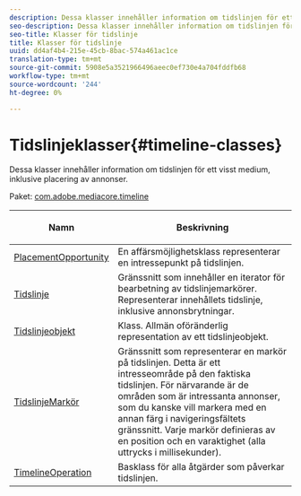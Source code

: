 ```yaml
---
description: Dessa klasser innehåller information om tidslinjen för ett visst medium, inklusive placering av annonser.
seo-description: Dessa klasser innehåller information om tidslinjen för ett visst medium, inklusive placering av annonser.
seo-title: Klasser för tidslinje
title: Klasser för tidslinje
uuid: dd4af4b4-215e-45cb-8bac-574a461ac1ce
translation-type: tm+mt
source-git-commit: 5908e5a3521966496aeec0ef730e4a704fddfb68
workflow-type: tm+mt
source-wordcount: '244'
ht-degree: 0%

---
```



# Tidslinjeklasser{#timeline-classes}

Dessa klasser innehåller information om tidslinjen för ett visst medium, inklusive placering av annonser.

Paket: [com.adobe.mediacore.timeline](https://help.adobe.com/en_US/primetime/api/psdk/javadoc_1.4/com/adobe/mediacore/timeline/package-summary.html)

<table frame="all" colsep="1" rowsep="1" id="table_6752E908BA6546549619994A3F7D5F87"> 
 <thead> 
  <tr rowsep="1"> 
   <th colname="1" class="entry"> Namn </th> 
   <th colname="2" class="entry"> <p>Beskrivning </p> </th> 
  </tr> 
 </thead>
 <tbody> 
  <tr rowsep="1"> 
   <td colname="1"><span class="codeph"><a href="https://help.adobe.com/en_US/primetime/api/psdk/javadoc_1.4/com/adobe/mediacore/timeline/PlacementOpportunity.html" format="html" scope="external"> PlacementOpportunity</a></span> </td> 
   <td colname="2"> En affärsmöjlighetsklass representerar en intressepunkt på tidslinjen. </td> 
  </tr> 
  <tr rowsep="1"> 
   <td colname="1"><a href="https://help.adobe.com/en_US/primetime/api/psdk/javadoc_1.4/com/adobe/mediacore/timeline/Timeline.html" format="html" scope="external"> Tidslinje</a> </td> 
   <td colname="2"> Gränssnitt som innehåller en iterator för bearbetning av tidslinjemarkörer. Representerar innehållets tidslinje, inklusive annonsbrytningar. </td> 
  </tr> 
  <tr rowsep="1"> 
   <td colname="1"><span class="codeph"><a href="https://help.adobe.com/en_US/primetime/api/psdk/javadoc_1.4/com/adobe/mediacore/timeline/TimelineItem.html" format="html" scope="external"> Tidslinjeobjekt</a> </span> </td> 
   <td colname="2"> Klass. Allmän oföränderlig representation av ett tidslinjeobjekt. </td> 
  </tr> 
  <tr rowsep="1"> 
   <td colname="1"><span class="codeph"><a href="https://help.adobe.com/en_US/primetime/api/psdk/javadoc_1.4/com/adobe/mediacore/timeline/TimelineMarker.html" format="html" scope="external"> TidslinjeMarkör</a> </span> </td> 
   <td colname="2"> Gränssnitt som representerar en markör på tidslinjen. Detta är ett intresseområde på den faktiska tidslinjen. För närvarande är de områden som är intressanta annonser, som du kanske vill markera med en annan färg i navigeringsfältets gränssnitt. Varje markör definieras av en position och en varaktighet (alla uttrycks i millisekunder). </td> 
  </tr> 
  <tr rowsep="0"> 
   <td colname="1"><a href="https://help.adobe.com/en_US/primetime/api/psdk/javadoc_1.4/com/adobe/mediacore/timeline/TimelineOperation.html" format="html" scope="external"> TimelineOperation</a> </td> 
   <td colname="2"> Basklass för alla åtgärder som påverkar tidslinjen. </td> 
  </tr> 
 </tbody> 
</table>

